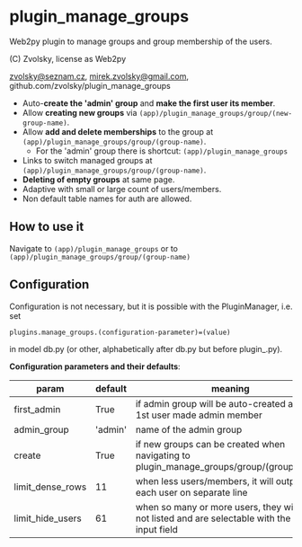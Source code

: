 # plugin_manage_groups
Web2py plugin to manage groups and group membership of the users.

(C) Zvolsky, license as Web2py

zvolsky@seznam.cz, mirek.zvolsky@gmail.com,
github.com/zvolsky/plugin_manage_groups

- Auto-**create the 'admin' group** and **make the first user its member**.
- Allow **creating new groups** via ```(app)/plugin_manage_groups/group/(new-group-name)```.
- Allow **add and delete memberships** to the group at ```(app)/plugin_manage_groups/group/(group-name)```.
  - For the 'admin' group there is shortcut: ```(app)/plugin_manage_groups```
- Links to switch managed groups at ```(app)/plugin_manage_groups/group/(group-name)```.
- **Deleting of empty groups** at same page.
- Adaptive with small or large count of users/members.
- Non default table names for auth are allowed.

## How to use it
Navigate to ```(app)/plugin_manage_groups```
or to ```(app)/plugin_manage_groups/group/(group-name)```

## Configuration
Configuration is not necessary, but it is possible with the PluginManager, i.e. set
```
plugins.manage_groups.(configuration-parameter)=(value)
```
in model db.py (or other, alphabetically after db.py but before plugin_.py).

**Configuration parameters and their defaults**:

| param | default | meaning |
| ------ | ------ | ------ |
| first_admin | True | if admin group will be auto-created and the 1st user made admin member |
| admin_group | 'admin' | name of the admin group |
| create | True | if new groups can be created when navigating to plugin_manage_groups/group/(group_name) |
| limit_dense_rows | 11 | when less users/members, it will output each user on separate line |
| limit_hide_users | 61 | when so many or more users, they will be not listed and are selectable with the html input field |

